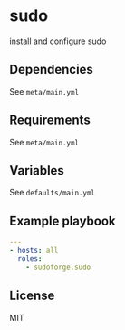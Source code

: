 # sudo

install and configure sudo

## Dependencies

See `meta/main.yml`

## Requirements

See `meta/main.yml`

## Variables

See `defaults/main.yml`

## Example playbook

```yaml
---
- hosts: all
  roles:
    - sudoforge.sudo
```

## License

MIT
